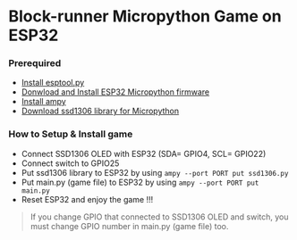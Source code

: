 # Block-runner Micropython Game on ESP32
### Prerequired
- [Install esptool.py](https://github.com/espressif/esptool/)
- [Donwload and Install ESP32 Micropython firmware](https://micropython.org/download/esp32/)
- [Install ampy](https://pypi.org/project/adafruit-ampy/)
- [Download ssd1306 library for Micropython](https://github.com/micropython/micropython/blob/master/drivers/display/ssd1306.py)

### How to Setup & Install game
- Connect SSD1306 OLED with ESP32 (SDA= GPIO4, SCL= GPIO22)
- Connect switch to GPIO25
- Put ssd1306 library to ESP32 by using	`ampy --port PORT put ssd1306.py`
- Put main.py (game file) to ESP32 by using `ampy --port PORT put main.py`
- Reset ESP32 and enjoy the game !!!

> If you change GPIO that connected to SSD1306 OLED and switch, you must change GPIO number in main.py (game file) too.
